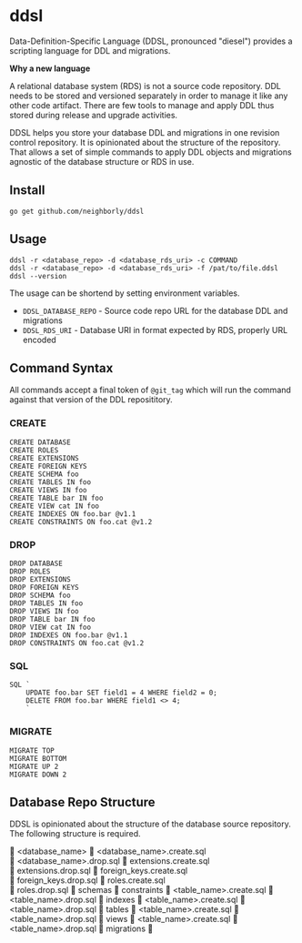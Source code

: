 # ddsl

Data-Definition-Specific Language (DDSL, pronounced "diesel") provides a scripting language for DDL and migrations. 

**Why a new language**

A relational database system (RDS) is not a source code repository. DDL needs to be stored and versioned separately
in order to manage it like any other code artifact. There are few tools to manage and apply DDL thus stored 
during release and upgrade activities.

DDSL helps you store your database DDL and migrations in one revision control repository. It is opinionated
about the structure of the repository. That allows a set of simple commands to apply DDL objects and migrations
agnostic of the database structure or RDS in use.

## Install

```$sh
go get github.com/neighborly/ddsl
```

## Usage

```$sh
ddsl -r <database_repo> -d <database_rds_uri> -c COMMAND
ddsl -r <database_repo> -d <database_rds_uri> -f /pat/to/file.ddsl
ddsl --version
```

The usage can be shortend by setting environment variables.

* `DDSL_DATABASE_REPO` - Source code repo URL for the database DDL and migrations
* `DDSL_RDS_URI` - Database URI in format expected by RDS, properly URL encoded

## Command Syntax

All commands accept a final token of `@git_tag` which will run the command against that version of the DDL reposititory.

### CREATE
```
CREATE DATABASE
CREATE ROLES
CREATE EXTENSIONS
CREATE FOREIGN KEYS
CREATE SCHEMA foo 
CREATE TABLES IN foo 
CREATE VIEWS IN foo
CREATE TABLE bar IN foo
CREATE VIEW cat IN foo
CREATE INDEXES ON foo.bar @v1.1
CREATE CONSTRAINTS ON foo.cat @v1.2
```

### DROP
```
DROP DATABASE
DROP ROLES
DROP EXTENSIONS
DROP FOREIGN KEYS
DROP SCHEMA foo
DROP TABLES IN foo
DROP VIEWS IN foo
DROP TABLE bar IN foo
DROP VIEW cat IN foo
DROP INDEXES ON foo.bar @v1.1
DROP CONSTRAINTS ON foo.cat @v1.2
```

### SQL
```
SQL `
    UPDATE foo.bar SET field1 = 4 WHERE field2 = 0;
    DELETE FROM foo.bar WHERE field1 <> 4;
    `
```

### MIGRATE
```
MIGRATE TOP
MIGRATE BOTTOM
MIGRATE UP 2
MIGRATE DOWN 2
```

## Database Repo Structure

DDSL is opinionated about the structure of the database source repository.
The following structure is required.

📂 <database_name>
  📄 <database_name>.create.sql  
  📄 <database_name>.drop.sql
  📄 extensions.create.sql  
  📄 extensions.drop.sql
  📄 foreign_keys.create.sql  
  📄 foreign_keys.drop.sql
  📄 roles.create.sql  
  📄 roles.drop.sql
  📂 schemas
    📂 constraints
      📄 <table_name>.create.sql
      📄 <table_name>.drop.sql
    📂 indexes
      📄 <table_name>.create.sql
      📄 <table_name>.drop.sql
    📂 tables
      📄 <table_name>.create.sql
      📄 <table_name>.drop.sql
    📂 views
      📄 <table_name>.create.sql
      📄 <table_name>.drop.sql
  📂 migrations
    📄 <version>_<title>.up.ddsl
    📄 <version>_<title>.down.ddsl
  
```

Migrates are written in DDSL because often migrations simply need to create a specific table
or index, or drop something. The DDL for that already exists in some version of the database 
code repository, so it is DRY to be able to access that code from within the migrations. You 
can also run SQL commands in the migrations using the DDSL `SQL` command.
